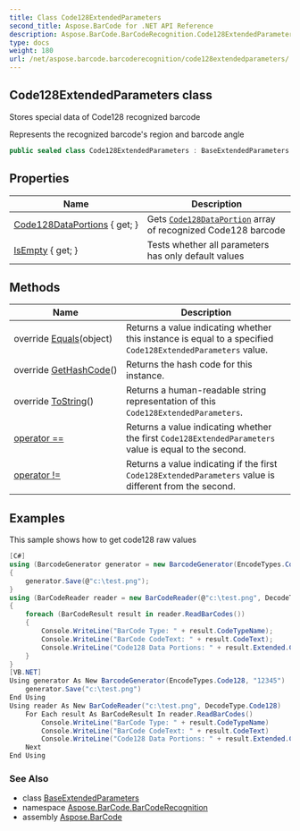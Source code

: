 ```yaml
---
title: Class Code128ExtendedParameters
second_title: Aspose.BarCode for .NET API Reference
description: Aspose.BarCode.BarCodeRecognition.Code128ExtendedParameters class. Stores special data of Code128 recognized barcode
type: docs
weight: 180
url: /net/aspose.barcode.barcoderecognition/code128extendedparameters/
---
```

## Code128ExtendedParameters class

Stores special data of Code128 recognized barcode

Represents the recognized barcode's region and barcode angle

```csharp
public sealed class Code128ExtendedParameters : BaseExtendedParameters
```

## Properties

| Name | Description |
| --- | --- |
| [Code128DataPortions](../../aspose.barcode.barcoderecognition/code128extendedparameters/code128dataportions/) { get; } | Gets [`Code128DataPortion`](../code128dataportion/) array of recognized Code128 barcode |
| [IsEmpty](../../aspose.barcode.barcoderecognition/baseextendedparameters/isempty/) { get; } | Tests whether all parameters has only default values |

## Methods

| Name | Description |
| --- | --- |
| override [Equals](../../aspose.barcode.barcoderecognition/code128extendedparameters/equals/)(object) | Returns a value indicating whether this instance is equal to a specified `Code128ExtendedParameters` value. |
| override [GetHashCode](../../aspose.barcode.barcoderecognition/code128extendedparameters/gethashcode/)() | Returns the hash code for this instance. |
| override [ToString](../../aspose.barcode.barcoderecognition/code128extendedparameters/tostring/)() | Returns a human-readable string representation of this `Code128ExtendedParameters`. |
| [operator ==](../../aspose.barcode.barcoderecognition/code128extendedparameters/op_equality/) | Returns a value indicating whether the first `Code128ExtendedParameters` value is equal to the second. |
| [operator !=](../../aspose.barcode.barcoderecognition/code128extendedparameters/op_inequality/) | Returns a value indicating if the first `Code128ExtendedParameters` value is different from the second. |

## Examples

This sample shows how to get code128 raw values

```csharp
[C#]
using (BarcodeGenerator generator = new BarcodeGenerator(EncodeTypes.Code128, "12345"))
{
    generator.Save(@"c:\test.png");
}
using (BarCodeReader reader = new BarCodeReader(@"c:\test.png", DecodeType.Code128))
{
    foreach (BarCodeResult result in reader.ReadBarCodes())
    {
        Console.WriteLine("BarCode Type: " + result.CodeTypeName);
        Console.WriteLine("BarCode CodeText: " + result.CodeText);
        Console.WriteLine("Code128 Data Portions: " + result.Extended.Code128);
    }
}
[VB.NET]
Using generator As New BarcodeGenerator(EncodeTypes.Code128, "12345")
    generator.Save("c:\test.png")
End Using
Using reader As New BarCodeReader("c:\test.png", DecodeType.Code128)
    For Each result As BarCodeResult In reader.ReadBarCodes()
        Console.WriteLine("BarCode Type: " + result.CodeTypeName)
        Console.WriteLine("BarCode CodeText: " + result.CodeText)
        Console.WriteLine("Code128 Data Portions: " + result.Extended.Code128)
    Next
End Using
```

### See Also

* class [BaseExtendedParameters](../baseextendedparameters/)
* namespace [Aspose.BarCode.BarCodeRecognition](../../aspose.barcode.barcoderecognition/)
* assembly [Aspose.BarCode](../../)


